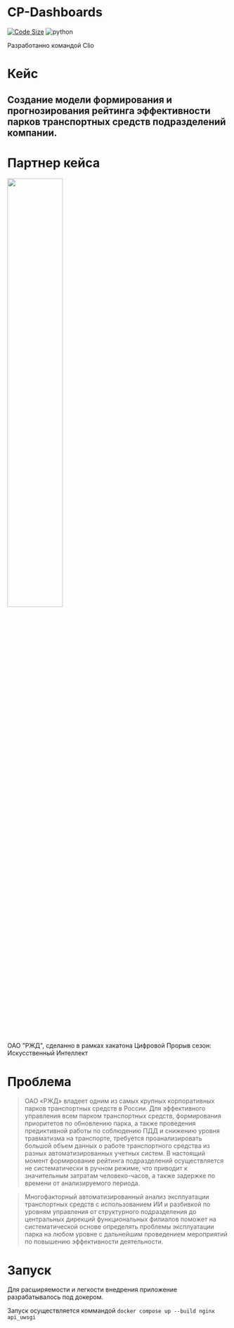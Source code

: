 # CP-Dashboards

[![Code Size](https://img.shields.io/github/languages/code-size/NSO-Clio/CP-Dashboards)](https://github.com/NSO-Clio/CP-Dashboards)
<img alt="python" src="https://img.shields.io/badge/python-3.10-yellow.svg"/>

Разработанно командой Clio

# Кейс
## Создание модели формирования и прогнозирования рейтинга эффективности парков транспортных средств подразделений компании.


# Партнер кейса
<IMG SRC="https://github.com/NSO-Clio/Automatic-processing-of-work-records/assets/124351915/b3cc89e4-caf9-4c88-b756-58b88335a10e" width="50%" height="50%">

ОАО "РЖД", сделанно в рамках хакатона Цифровой Прорыв сезон: Искусственный Интеллект

# Проблема
> ОАО «РЖД» владеет одним из самых крупных корпоративных парков транспортных средств в России. Для эффективного управления всем парком транспортных средств, формирования приоритетов по обновлению парка, а также проведения предиктивной работы по соблюдению ПДД и снижению уровня травматизма на транспорте, требуется проанализировать большой объем данных о работе транспортного средства из разных автоматизированных учетных систем. В настоящий момент формирование рейтинга подразделений осуществляется не систематически в ручном режиме, что приводит к значительным затратам человеко-часов, а также задержке по времени от анализируемого периода.

> Многофакторный автоматизированный анализ эксплуатации транспортных средств с использованием ИИ и разбивкой по уровням управления от структурного подразделения до центральных дирекций функциональных филиалов поможет на систематической основе определять проблемы эксплуатации парка на любом уровне с дальнейшим проведением мероприятий по повышению эффективности деятельности.

# Запуск
Для расширяемости и легкости внедрения приложение разрабатывалось под докером. 

Запуск осуществляется коммандой `docker compose up --build nginx api_uwsgi`
